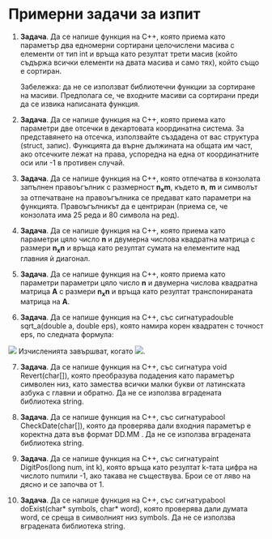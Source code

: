 # Примерни задачи за изпит

1. **Задача**. Да се напише функция на C++, която приема като параметър два едномерни сортирани целочислени масива с елементи от тип int и връща като резултат трети масив (който съдържа всички елементи на двата масива и само тях), който също е сортиран.
	
    Забележка: да не се използват библиотечни функции за сортиране на масиви. Предполага се, че входните масиви са сортирани преди да се извика написаната функция.

2. **Задача**. Да се напише функция на C++, която приема като параметри две отсечки в декартовата координатна система. За представянето на отсечка, използвайте създадена от вас структура (struct, запис). Функцията да върне дължината на общата им част, ако отсечките лежат на права, успоредна на една от координатните оси или -1 в противен случай.

3. **Задача**. Да се напише функция на С++, която отпечатва в конзолата запълнен правоъгълник с размерност **n<sub>x</sub>m**, където **n**, **m** и символът за отпечатване на правоъгълника се предават като параметри на функцията. Правоъгълникът да е центриран (приема се, че конзолата има 25 реда и 80 символа на ред).

4. **Задача**. Да се напише функция на С++, която приема като параметри цяло число **n** и двумерна числова квадратна матрица с размери **n<sub>x</sub>n** и връща като резултат сумата на елементите над главния ѝ диагонал.

5. **Задача**. Да се напише функция на С++, която приема като параметри параметри цяло число **n** и двумерна числова квадратна матрица **А** с размери **n<sub>x</sub>n** и връща като резултат транспонираната матрица на **А**.

6. **Задача**. Да се напише функция на C++, със сигнатураdouble sqrt_a(double a, double eps), която намира корен квадратен с точност eps, по следната формула:
<img src="https://latex.codecogs.com/gif.latex?x_t = \frac{1}{2}\bigg(x_k + \frac{a}{x_k}\bigg), \ k = 1, 2, 3 ..., \ a = x_1" /> 
Изчисленията завършват, когато <img src="https://latex.codecogs.com/gif.latex?|x_{k+1} -\ x_k| < \epsilon" />.

7. **Задача**. Да се напише функция на С++, със сигнатура void Revert(char[]), която преобразува подадения като параметър символен низ, като замества всички малки букви от латинската азбука с главни и обратно. Да не се използва вградената библиотека string.

8. **Задача**. Да се напише функция на С++, със сигнатураbool CheckDate(char[]), която да проверява дали входния параметър е коректна дата във формат DD.MM . Да не се използва вградената библиотека string.

9. **Задача**. Да се напише функция на C++, със сигнатураint DigitPos(long num, int k), която връща като резултат k-тата цифра на числото numили -1, ако такава не съществува. Брои се от ляво на дясно и се започва от 1.

10. **Задача**. Да се напише функция на C++, със сигнатураbool doExist(char* symbols, char* word), която проверява дали думата word, се среща в символният низ symbols. Да не се използва вградената библиотека string.
